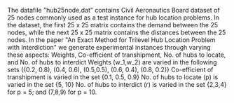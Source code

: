 The datafile "hub25node.dat" contains Civil Aeronautics Board dataset of 25 nodes commonly used as a test instance for hub location problems. 
In the dataset, the first 25 x 25 matrix contains the demand between the 25 nodes, while the next 25 x 25 matrix contains the distances between the 25 nodes.
In the paper "An Exact Method for Trilevel Hub Location Problem with Interdiction" we generate experimental instances through varying these aspects: Weights, Co-efficient of transhipment, No. of hubs to locate, and No. of hubs to interdict
Weights (w_1,w_2) are varied in the following sets {(0.2, 0.8), (0.4, 0.6), (0.5,0.5), (0.6, 0.4), (0.8, 0.2)}
Co-efficient of transhipment is varied in the set {0.1, 0.5, 0.9}
No. of hubs to locate (p) is varied in the set {5, 10}
No. of hubs to interdict (r) is varied in the set {2,3,4} for p = 5; and (7,8,9) for p = 10.
